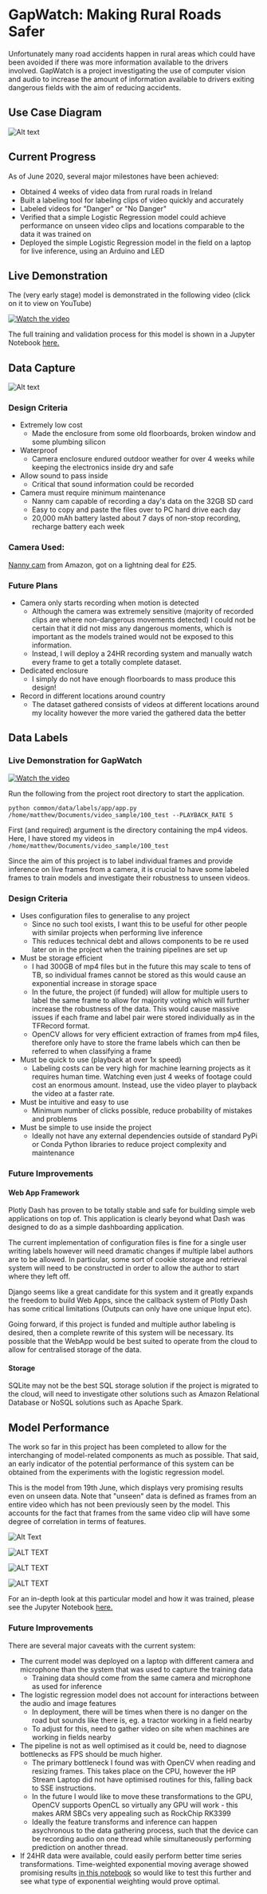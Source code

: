 # GapWatch: Making Rural Roads Safer

Unfortunately many road accidents happen in rural areas which could have been avoided if there was more information available to the drivers involved. GapWatch is a project investigating the use of computer vision and audio to increase the amount of information available to drivers exiting dangerous fields with the aim of reducing accidents.

## Use Case Diagram

![Alt text](./common/assets/GapWatch_Use_Case.svg)

## Current Progress

As of June 2020, several major milestones have been achieved:

* Obtained 4 weeks of video data from rural roads in Ireland
* Built a labeling tool for labeling clips of video quickly and accurately
* Labeled videos for "Danger" or "No Danger"
* Verified that a simple Logistic Regression model could achieve performance on unseen video clips and locations comparable to the data it was trained on
* Deployed the simple Logistic Regression model in the field on a laptop for live inference, using  an Arduino and LED

## Live Demonstration

The (very early stage) model is demonstrated in the following video (click on it to view on YouTube)

[![Watch the video](https://img.youtube.com/vi/I62uLfGEN3U/hqdefault.jpg)](https://youtu.be/I62uLfGEN3U)

The full training and validation process for this model is shown in a Jupyter Notebook [here.](https://github.com/mdunlop2/GapWatch/blob/master/common/model/training/n3060_dif/n3060_dif_training.ipynb)

## Data Capture

![Alt text](./common/assets/GapWatch_footage_box.png)

### Design Criteria

* Extremely low cost
   * Made the enclosure from some old floorboards, broken window and some plumbing silicon
* Waterproof
   * Camera enclosure endured outdoor weather for over 4 weeks while keeping the electronics inside dry and safe
* Allow sound to pass inside
   * Critical that sound information could be recorded
* Camera must require minimum maintenance
   * Nanny cam capable of recording a day's data on the 32GB SD card
   * Easy to copy and paste the files over to PC hard drive each day
   * 20,000 mAh battery lasted about 7 days of non-stop recording, recharge battery each week

###  Camera Used:

[Nanny cam](https://www.amazon.co.uk/gp/product/B07PPM2RCC/ref=ppx_yo_dt_b_asin_title_o04_s00?ie=UTF8&psc=1) from Amazon, got on a lightning deal for £25.

### Future Plans

* Camera only starts recording when motion is detected
   * Although the camera was extremely sensitive (majority of recorded clips are where non-dangerous movements detected) I could not be certain that it did not miss any dangerous moments, which is important as the models trained would not be exposed to this information.
   * Instead, I will deploy a 24HR recording system and manually watch every frame to get a totally complete dataset.
* Dedicated enclosure
   * I simply do not have enough floorboards to mass produce this design!
* Record in different locations around country
   * The dataset gathered consists of videos at different locations around my locality however the more varied the gathered data the better


## Data Labels

### Live Demonstration for GapWatch

[![Watch the video](https://img.youtube.com/vi/h3VIXlaFNT0/hqdefault.jpg)](https://youtu.be/h3VIXlaFNT0)

Run the following from the project root directory to start the application.

```
python common/data/labels/app/app.py /home/matthew/Documents/video_sample/100_test --PLAYBACK_RATE 5
```

First (and required) argument is the directory containing the mp4 videos. Here, I have stored my videos in `/home/matthew/Documents/video_sample/100_test`

Since the aim of this project is to label individual frames and provide inference on live frames from a camera, it is crucial to have some labeled frames to train models and investigate their robustness to unseen videos.


### Design Criteria

* Uses configuration files to generalise to any project
   * Since no such tool exists, I want this to be useful for other people with similar projects when performing live inference
   * This reduces technical debt and allows components to be re used later on in the project when the training pipelines are set up
* Must be storage efficient
   * I had 300GB of mp4 files but in the future this may scale to tens of TB, so individual frames cannot be stored as this would cause an exponential increase in storage space
   * In the future, the project (if funded) will allow for multiple users to label the same frame to allow for majority voting which will further increase the robustness of the data. This would cause massive issues if each frame and label pair were stored individually as in the TFRecord format.
   * OpenCV allows for very efficient extraction of frames from mp4 files, therefore only have to store the frame labels which can then be referred to when classifying a frame
* Must be quick to use (playback at over 1x speed)
   * Labeling costs can be very high for machine learning projects as it requires human time. Watching even just 4 weeks of footage could cost an enormous amount. Instead, use the video player to playback the video at a faster rate.
* Must be intuitive and easy to use
   * Minimum number of clicks possible, reduce probability of mistakes and problems
* Must be simple to use inside the project
   * Ideally not have any external dependencies outside of standard PyPi or Conda Python libraries to reduce project complexity and maintenance

### Future Improvements

#### Web App Framework

Plotly Dash has proven to be totally stable and safe for building simple web applications on top of. This application is clearly beyond what Dash was designed to do as a simple dashboarding application.

The current implementation of configuration files is fine for a single user writing labels however will need dramatic changes if multiple label authors are to be allowed. In particular, some sort of cookie storage and retrieval system will need to be constructed in order to allow the author to start where they left off.

Django seems like a great candidate for this system and it greatly expands the freedom to build Web Apps, since the callback system of Plotly Dash has some critical limitations (Outputs can only have one unique Input etc).

Going forward, if this project is funded and multiple author labeling is desired, then a complete rewrite of this system will be necessary. Its possible that the WebApp would be best suited to operate from the cloud to allow for centralised storage of the data.

#### Storage

SQLite may not be the best SQL storage solution if the project is migrated to the cloud, will need to investigate other solutions such as Amazon Relational Database or NoSQL solutions such as Apache Spark.

## Model Performance

The work so far in this project has been completed to allow for the interchanging of model-related components as much as possible. That said, an early indicator of the potential performance of this system can be obtained from the experiments with the logistic regression model.

This is the model from 19th June, which displays very promising results even on unseen data. Note that "unseen" data is defined as frames from an entire video which has not been previously seen by the model. This accounts for the fact that frames from the same video clip will have some degree of correlation in terms of features.

![Alt Text](./common/model/training/n3060_dif/lr_roc.png)

![ALT TEXT](./common/model/training/n3060_dif/lr.png)

![ALT TEXT](./common/model/training/n3060_dif/seen.png)

![ALT TEXT](./common/model/training/n3060_dif/unseen.png)

For an in-depth look at this particular model and how it was trained, please see the Jupyter Notebook [here.](https://github.com/mdunlop2/GapWatch/blob/master/common/model/training/n3060_dif/n3060_dif_training.ipynb)

### Future Improvements

There are several major caveats with the current system:

* The current model was deployed on a laptop with different camera and microphone than the system that was used to capture the training data
   * Training data should come from the same camera and microphone as used for inference
* The logistic regression model does not account for interactions between the audio and image features
   * In deployment, there will be times when there is no danger on the road but sounds like there is, eg. a tractor working in a field nearby
   * To adjust for this, need to gather video on site when machines are working in fields nearby
* The pipeline is not as well optimised as it could be, need to diagnose bottlenecks as FPS should be much higher.
   * The primary bottleneck I found was with OpenCV when reading and resizing frames. This takes place on the CPU, however the HP Stream Laptop did not have optimised routines for this, falling back to SSE instructions.
   * In the future I would like to move these transformations to the GPU, OpenCV supports OpenCL so virtually any GPU will work - this makes ARM SBCs very appealing such as RockChip RK3399
   * Ideally the feature transforms and inference can happen asychronous to the data gathering process, such that the device can be recording audio on one thread while simultaneously performing prediction on another thread.
* If 24HR data were available, could easily perform better time series transformations. Time-weighted exponential moving average showed promising results [in this notebook](https://github.com/mdunlop2/GapWatch/blob/master/common/model/training/n3060_basic/n3060_basic.ipynb) so would like to test this further and see what type of exponential weighting would prove optimal.